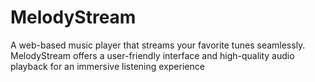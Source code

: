 # MelodyStream
A web-based music player that streams your favorite tunes seamlessly. MelodyStream offers a user-friendly interface and high-quality audio playback for an immersive listening experience
